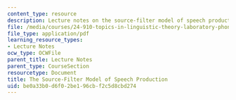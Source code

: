 ```yaml
---
content_type: resource
description: Lecture notes on the source-filter model of speech production.
file: /media/courses/24-910-topics-in-linguistic-theory-laboratory-phonology-spring-2007/be0a33b0d6f02be196cbf2c5d8cbd274_lec3_src_filterb.pdf
file_type: application/pdf
learning_resource_types:
- Lecture Notes
ocw_type: OCWFile
parent_title: Lecture Notes
parent_type: CourseSection
resourcetype: Document
title: The Source-Filter Model of Speech Production
uid: be0a33b0-d6f0-2be1-96cb-f2c5d8cbd274
---
```

